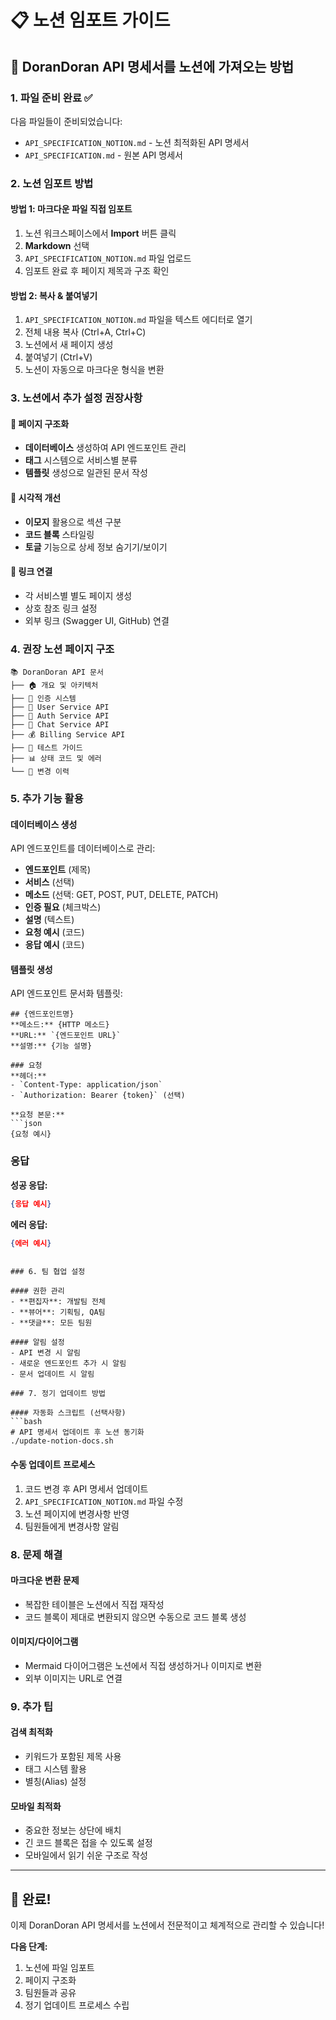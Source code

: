 # 📋 노션 임포트 가이드

## 🚀 DoranDoran API 명세서를 노션에 가져오는 방법

### 1. 파일 준비 완료 ✅

다음 파일들이 준비되었습니다:
- `API_SPECIFICATION_NOTION.md` - 노션 최적화된 API 명세서
- `API_SPECIFICATION.md` - 원본 API 명세서

### 2. 노션 임포트 방법

#### 방법 1: 마크다운 파일 직접 임포트
1. 노션 워크스페이스에서 **Import** 버튼 클릭
2. **Markdown** 선택
3. `API_SPECIFICATION_NOTION.md` 파일 업로드
4. 임포트 완료 후 페이지 제목과 구조 확인

#### 방법 2: 복사 & 붙여넣기
1. `API_SPECIFICATION_NOTION.md` 파일을 텍스트 에디터로 열기
2. 전체 내용 복사 (Ctrl+A, Ctrl+C)
3. 노션에서 새 페이지 생성
4. 붙여넣기 (Ctrl+V)
5. 노션이 자동으로 마크다운 형식을 변환

### 3. 노션에서 추가 설정 권장사항

#### 📌 페이지 구조화
- **데이터베이스** 생성하여 API 엔드포인트 관리
- **태그** 시스템으로 서비스별 분류
- **템플릿** 생성으로 일관된 문서 작성

#### 🎨 시각적 개선
- **이모지** 활용으로 섹션 구분
- **코드 블록** 스타일링
- **토글** 기능으로 상세 정보 숨기기/보이기

#### 🔗 링크 연결
- 각 서비스별 별도 페이지 생성
- 상호 참조 링크 설정
- 외부 링크 (Swagger UI, GitHub) 연결

### 4. 권장 노션 페이지 구조

```
📚 DoranDoran API 문서
├── 🏠 개요 및 아키텍처
├── 🔐 인증 시스템
├── 👤 User Service API
├── 🔐 Auth Service API
├── 💬 Chat Service API
├── 💰 Billing Service API
├── 🧪 테스트 가이드
├── 📊 상태 코드 및 에러
└── 📝 변경 이력
```

### 5. 추가 기능 활용

#### 데이터베이스 생성
API 엔드포인트를 데이터베이스로 관리:
- **엔드포인트** (제목)
- **서비스** (선택)
- **메소드** (선택: GET, POST, PUT, DELETE, PATCH)
- **인증 필요** (체크박스)
- **설명** (텍스트)
- **요청 예시** (코드)
- **응답 예시** (코드)

#### 템플릿 생성
API 엔드포인트 문서화 템플릿:
```
## {엔드포인트명}
**메소드:** {HTTP 메소드}
**URL:** `{엔드포인트 URL}`
**설명:** {기능 설명}

### 요청
**헤더:**
- `Content-Type: application/json`
- `Authorization: Bearer {token}` (선택)

**요청 본문:**
```json
{요청 예시}
```

### 응답
**성공 응답:**
```json
{응답 예시}
```

**에러 응답:**
```json
{에러 예시}
```
```

### 6. 팀 협업 설정

#### 권한 관리
- **편집자**: 개발팀 전체
- **뷰어**: 기획팀, QA팀
- **댓글**: 모든 팀원

#### 알림 설정
- API 변경 시 알림
- 새로운 엔드포인트 추가 시 알림
- 문서 업데이트 시 알림

### 7. 정기 업데이트 방법

#### 자동화 스크립트 (선택사항)
```bash
# API 명세서 업데이트 후 노션 동기화
./update-notion-docs.sh
```

#### 수동 업데이트 프로세스
1. 코드 변경 후 API 명세서 업데이트
2. `API_SPECIFICATION_NOTION.md` 파일 수정
3. 노션 페이지에 변경사항 반영
4. 팀원들에게 변경사항 알림

### 8. 문제 해결

#### 마크다운 변환 문제
- 복잡한 테이블은 노션에서 직접 재작성
- 코드 블록이 제대로 변환되지 않으면 수동으로 코드 블록 생성

#### 이미지/다이어그램
- Mermaid 다이어그램은 노션에서 직접 생성하거나 이미지로 변환
- 외부 이미지는 URL로 연결

### 9. 추가 팁

#### 검색 최적화
- 키워드가 포함된 제목 사용
- 태그 시스템 활용
- 별칭(Alias) 설정

#### 모바일 최적화
- 중요한 정보는 상단에 배치
- 긴 코드 블록은 접을 수 있도록 설정
- 모바일에서 읽기 쉬운 구조로 작성

---

## 🎉 완료!

이제 DoranDoran API 명세서를 노션에서 전문적이고 체계적으로 관리할 수 있습니다!

**다음 단계:**
1. 노션에 파일 임포트
2. 페이지 구조화
3. 팀원들과 공유
4. 정기 업데이트 프로세스 수립
